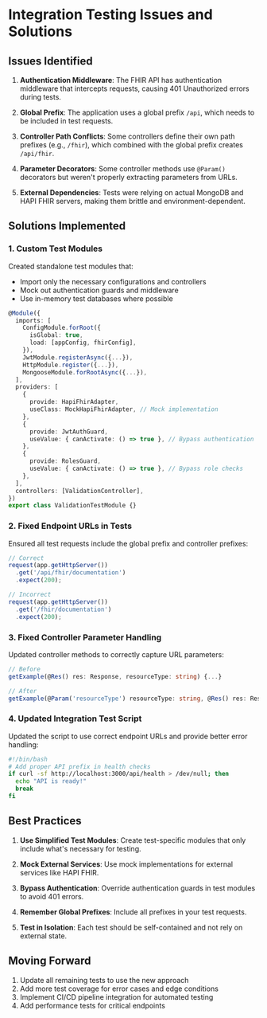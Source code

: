 # Integration Testing Issues and Solutions

## Issues Identified

1. **Authentication Middleware**: The FHIR API has authentication middleware that intercepts requests, causing 401 Unauthorized errors during tests.

2. **Global Prefix**: The application uses a global prefix `/api`, which needs to be included in test requests.

3. **Controller Path Conflicts**: Some controllers define their own path prefixes (e.g., `/fhir`), which combined with the global prefix creates `/api/fhir`.

4. **Parameter Decorators**: Some controller methods use `@Param()` decorators but weren't properly extracting parameters from URLs.

5. **External Dependencies**: Tests were relying on actual MongoDB and HAPI FHIR servers, making them brittle and environment-dependent.

## Solutions Implemented

### 1. Custom Test Modules

Created standalone test modules that:
- Import only the necessary configurations and controllers
- Mock out authentication guards and middleware
- Use in-memory test databases where possible

```typescript
@Module({
  imports: [
    ConfigModule.forRoot({
      isGlobal: true,
      load: [appConfig, fhirConfig],
    }),
    JwtModule.registerAsync({...}),
    HttpModule.register({...}),
    MongooseModule.forRootAsync({...}),
  ],
  providers: [
    {
      provide: HapiFhirAdapter,
      useClass: MockHapiFhirAdapter, // Mock implementation
    },
    {
      provide: JwtAuthGuard, 
      useValue: { canActivate: () => true }, // Bypass authentication
    },
    {
      provide: RolesGuard,
      useValue: { canActivate: () => true }, // Bypass role checks
    },
  ],
  controllers: [ValidationController],
})
export class ValidationTestModule {}
```

### 2. Fixed Endpoint URLs in Tests

Ensured all test requests include the global prefix and controller prefixes:

```typescript
// Correct
request(app.getHttpServer())
  .get('/api/fhir/documentation')
  .expect(200);

// Incorrect
request(app.getHttpServer())
  .get('/fhir/documentation')
  .expect(200);
```

### 3. Fixed Controller Parameter Handling

Updated controller methods to correctly capture URL parameters:

```typescript
// Before
getExample(@Res() res: Response, resourceType: string) {...}

// After
getExample(@Param('resourceType') resourceType: string, @Res() res: Response) {...}
```

### 4. Updated Integration Test Script

Updated the script to use correct endpoint URLs and provide better error handling:

```bash
#!/bin/bash
# Add proper API prefix in health checks
if curl -sf http://localhost:3000/api/health > /dev/null; then
  echo "API is ready!"
  break
fi
```

## Best Practices

1. **Use Simplified Test Modules**: Create test-specific modules that only include what's necessary for testing.

2. **Mock External Services**: Use mock implementations for external services like HAPI FHIR.

3. **Bypass Authentication**: Override authentication guards in test modules to avoid 401 errors.

4. **Remember Global Prefixes**: Include all prefixes in your test requests.

5. **Test in Isolation**: Each test should be self-contained and not rely on external state.

## Moving Forward

1. Update all remaining tests to use the new approach
2. Add more test coverage for error cases and edge conditions
3. Implement CI/CD pipeline integration for automated testing
4. Add performance tests for critical endpoints 